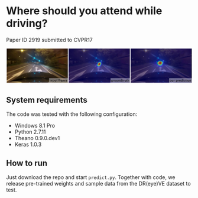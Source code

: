 # Where should you attend while driving?
Paper ID 2919 submitted to CVPR17

![alt text](https://raw.githubusercontent.com/cvpr17-id2919/driving/master/misc/img.png "Sample Image")

## System requirements
The code was tested with the following configuration:
  * Windows 8.1 Pro
  * Python 2.7.11
  * Theano 0.9.0.dev1
  * Keras 1.0.3
  
## How to run
Just download the repo and start `predict.py`. Together with code, we release pre-trained weights and sample data from the DR(eye)VE dataset to test.
